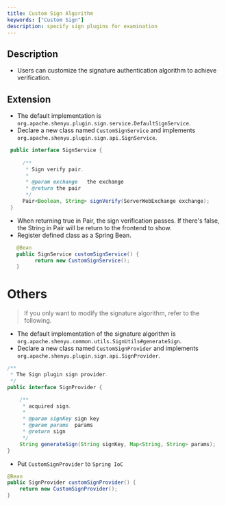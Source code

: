 ```yaml
---
title: Custom Sign Algorithm
keywords: ["Custom Sign"]
description: specify sign plugins for examination
---
```


## Description

* Users can customize the signature authentication algorithm to achieve verification.

## Extension

* The default implementation is `org.apache.shenyu.plugin.sign.service.DefaultSignService`.
* Declare a new class named `CustomSignService` and implements  `org.apache.shenyu.plugin.sign.api.SignService`.

```java
 public interface SignService {
 
     /**
      * Sign verify pair.
      *
      * @param exchange   the exchange
      * @return the pair
      */
     Pair<Boolean, String> signVerify(ServerWebExchange exchange);
 }

```

* When returning true in Pair, the sign verification passes. If there's false, the String in Pair will be return to the frontend to show.
* Register defined class as a Spring Bean.

```java
   @Bean
   public SignService customSignService() {
         return new CustomSignService();
   }
```

# Others

> If you only want to modify the signature algorithm, refer to the following.

- The default implementation of the signature algorithm is `org.apache.shenyu.common.utils.SignUtils#generateSign`.
-  Declare a new class named `CustomSignProvider` and implements  `org.apache.shenyu.plugin.sign.api.SignProvider`.

```java
/**
 * The Sign plugin sign provider.
 */
public interface SignProvider {

    /**
     * acquired sign.
     *
     * @param signKey sign key
     * @param params  params
     * @return sign
     */
    String generateSign(String signKey, Map<String, String> params);
}
```

- Put `CustomSignProvider` to `Spring IoC`

```java
@Bean
public SignProvider customSignProvider() {
    return new CustomSignProvider();
}
```

